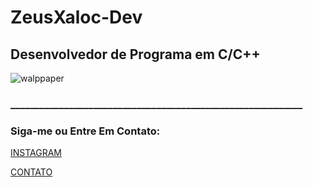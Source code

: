 #         ZeusXaloc-Dev
## Desenvolvedor de Programa em C/C++
![walppaper](https://github.com/ZeusXaloc-Dev/OperacaoMatematica/blob/main/Mai_Sakurajima_Holding_C_Programming_Language.png)
### ____________________________________________________________
### Siga-me ou Entre Em Contato:
[INSTAGRAM](https://instagram.com/enormityhacking_org) 

[CONTATO](https://wa.me/+5592999652961)

